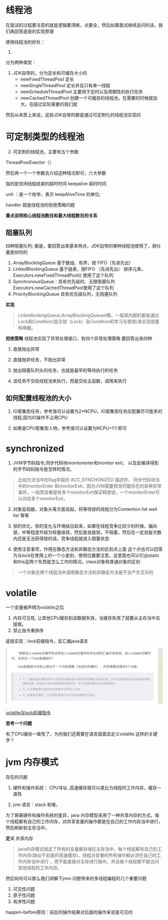 # 线程池
在面试的过程要注意的就是逻辑要清晰，点要全，然后如果面试继续追问的话，我们再回答底层的实现原理


使用线程池的好处：

1.  

分为两种类型：
1. JDK自带的，分为定长和可缓存大小的
    - newFixedThreadPool 定长
    - newSingleThreadPool 定长并且只有单一线程
    - newScheduleThreadPool 主要用于定时以及周期性的执行任务
    - newCachedThreadPool 创建一个可缓存的线程池，在需要的时候就加大，在超过实际需要的我们就

然后从本质上来说，这些JDK自带的都是通过可定制化的线程池实现的

# 可定制类型的线程池

2. 可定制的线程池，主要有五个参数

ThreadPoolExector（）

然后再一个一个参数去介绍这种情况即可，六大参数

指的是空闲线程结束的超时时间 keepalive 超时时间

unit ：是一个枚举，表示 keepAliveTime 的单位;

handler 就是线程池的拒绝策略问题



**重点说明核心线程池数目和最大线程数目的关系**


## 阻塞队列
四种阻塞队列; 都是，要回答出来基本特点，JDK自带的哪种线程池使用了，吞吐量是如何的
1. ArrayBlockingQueue 基于数组、有界，按 FIFO（先进先出）
2. LinkedBlockingQueue 基于链表，按FIFO （先进先出） 排序元素，Executors.newFixedThreadPool() 使用了这个队列
3. SynchronousQueue：具有优先级的、无限阻塞队列  Executors.newCachedThreadPool使用了这个队列
4. PriorityBlockingQueue 具有优先级队列，无阻塞队列

**实现**
>LinkedlockingQueue,ArrayBlockingQueued等。一般其内部的都是通过Lock和Condition(显示锁（Lock）及Condition的学习与使用)来实现阻塞和唤醒。

**拒绝策略**
线程池实现了异常处理接口，有四个异常处理策略
要回答出来四种

1. 直接抛出异常

2. 直接抛弃任务，不抛出异常

3. 抛出阻塞队列头的任务，也就是最早的等待执行的任务

4. 该任务不交给线程池来执行，而是交给主函数，调用来执行


## 如何配置线程池的大小

1. IO密集型任务，参考值可以设置为2*NCPU，IO密集型任务应配置尽可能多的线程,因为IO操作不占用CPU

2. 如果是CPU密集型人物，参考值可以设置为NCPU+1个即可



# synchronized

1. JVM字节码指令,同步代码块monitorenter和monitor exit， 以及反编译得到的字节码码指令是怎样的情况，
> 比如方法当中的flag字段的 ACC_SYNCHONIZED 描述符，
> 同步代码块当中的monitorEnter 和monitorExit，因为JVM需要预测可能存在的各种异常事件，一般而言都是有多个monitorExit保证释放锁，一个monitorEnter可以对应多个monitorExit，

2. 对象监视器，对象头等方面说起，将等待锁的线程分为Contention list wait list 等等

3. 锁的优化，锁的变化与环境结合起来，如果在线程竞争比较少的时候，偏向锁，中等程度升级为轻量级锁，然后是自旋锁，不阻塞，然后在一定自旋次数内还是无法获得锁的话，竞争线程就进入阻塞状态

4. 使用注意事项，作用在静态方法和非静态方法的区别点上面 这个点也可以回答为与lock在使用上的一个小差别，使用位置要注意，这里面也可以引出static和this这两个东西是怎么工作的情况，class对象和普通对象的区别
>一个对象在两个线程当中调用静态方法和非静态方法是不会产生互斥的



# volatile
一个变量被声明为volatile之后

1. 内存可见性, 让其他CPU缓存到该数据失效，当缓存失效了就要从主存当中去提取。
2. 禁止指令重排序


底层实现：lock前缀指令，反汇编java语言

![](https://github.com/wabc1994/InterviewRecord/blob/master/Concurrency/picture/lock.png)

[volatile与lock前缀指令](https://blog.csdn.net/qq_26222859/article/details/52235930)

**思考一个问题**

有了CPU缓存一致性了，为何我们还需要在语言层面去定义volatile 这样的关键字？


# jvm 内存模式


存在的问题
1. 硬件和操作系统： CPU寻址 ,高速缓存就可以类比为线程的工作内存，缓存一直性

2. jvm 语言：stack 和堆，

为了屏蔽硬件和操作系统的差异，java 内存模型采用了一种共享内存的方式，每个线程都有自己的工作内存，对共享变量的操作都是在自己的工作内存当中进行，然后刷新到主存当中。

**定义**
共享内存

>java内存模式规定了所有的变量都存储在主存当中，每个线程都有自己的工作内存(类似于前面的高速缓存)，线程对变量的所有操作都必须在自己的工作内存当中进行
，而不能直接对主存进行操作。并且每个线程都不能访问其他线程的工作内存。


然后如何可以那么我们讲解下jmm 问题带来的多线程编程的几个重要问题
1. 可见性问题
2. 原子性问题
3. 有序性问题

happen-before原则：前后的操作结果对后面的操作来说是可见的